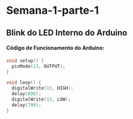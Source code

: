 # Semana-1-parte-1

## Blink do LED Interno do Arduino

#### Código de Funcionamento do Arduino:

```C++
void setup() {
  pinMode(13, OUTPUT);
}

void loop() {
  digitalWrite(13, HIGH);
  delay(800);
  digitalWrite(13, LOW);
  delay(700);
}

```


